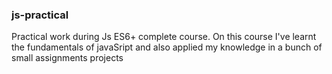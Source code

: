 ### js-practical

Practical work during Js ES6+ complete course.
On this course I've learnt the fundamentals of javaSript and also applied my knowledge in a
bunch of small assignments projects
